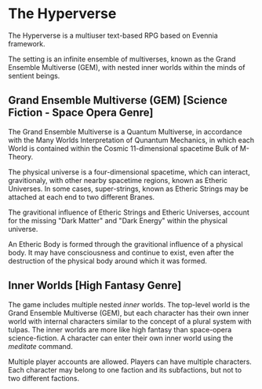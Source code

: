 # The Hyperverse

The Hyperverse is a multiuser text-based RPG based on Evennia framework.

The setting is an infinite ensemble of multiverses, known as the Grand Ensemble Multiverse (GEM), with nested inner worlds within the minds of sentient beings.

## Grand Ensemble Multiverse (GEM) [Science Fiction - Space Opera Genre]

The Grand Ensemble Multiverse is a Quantum Multiverse, in accordance with the Many Worlds Interpretation of Qunantum Mechanics, in which each World is contained within the Cosmic 11-dimensional spacetime Bulk of M-Theory.

The physical universe is a four-dimensional spacetime, which can interact, gravitionaly, with other nearby spacetime regions, known as Etheric Universes. In some cases, super-strings, known as Etheric Strings may be attached at each end to two different Branes.

The gravitional influence of Etheric Strings and Etheric Universes, account for the missing "Dark Matter" and "Dark Energy" within the physical universe.

An Etheric Body is formed through the gravitional influence of a physical body. It may have consciousness and continue to exist, even after the destruction of the physical body around which it was formed.

## Inner Worlds [High Fantasy Genre]

The game includes multiple nested _inner_ worlds. The top-level world is the Grand Ensemble Multiverse (GEM), but each character has their own inner world with internal characters similar to the concept of a plural system with tulpas. The inner worlds are more like high fantasy than space-opera science-fiction. A character can enter their own inner world using the _meditate_ command.

Multiple player accounts are allowed. Players can have multiple characters. Each character may belong to one faction and its subfactions, but not to two different factions.

